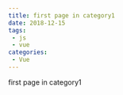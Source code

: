 ```yaml
---
title: first page in category1
date: 2018-12-15
tags:
 - js
 - vue
categories:
 - Vue
---
```


first page in category1